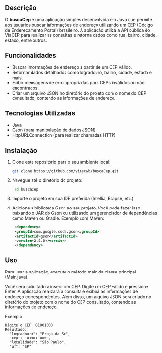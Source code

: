 ## Descrição

O **buscaCep** é uma aplicação simples desenvolvida em Java que permite aos usuários buscar informações de endereço utilizando um CEP (Código de Endereçamento Postal) brasileiro. A aplicação utiliza a API pública do ViaCEP para realizar as consultas e retorna dados como rua, bairro, cidade, estado, entre outros.

## Funcionalidades

- Buscar informações de endereço a partir de um CEP válido.
- Retornar dados detalhados como logradouro, bairro, cidade, estado e mais.
- Exibir mensagens de erro apropriadas para CEPs inválidos ou não encontrados.
- Criar um arquivo JSON no diretório do projeto com o nome do CEP consultado, contendo as informações de endereço.

## Tecnologias Utilizadas

- Java
- Gson (para manipulação de dados JSON)
- HttpURLConnection (para realizar chamadas HTTP)

## Instalação

1. Clone este repositório para o seu ambiente local:
   ```bash
   git clone https://github.com/vinecwb/buscaCep.git
2. Navegue até o diretório do projeto:

   ```bash
    cd buscaCep
3. Importe o projeto em sua IDE preferida (IntelliJ, Eclipse, etc.).

4. Adicione a biblioteca Gson ao seu projeto. Você pode fazer isso baixando o JAR do Gson ou utilizando um gerenciador de dependências como Maven ou Gradle. Exemplo com Maven:

   ```xml
    <dependency>
    <groupId>com.google.code.gson</groupId>
    <artifactId>gson</artifactId>
    <version>2.8.8</version>
    </dependency>
## Uso
Para usar a aplicação, execute o método main da classe principal (Main.java).

Você será solicitado a inserir um CEP. Digite um CEP válido e pressione Enter. A aplicação realizará a consulta e exibirá as informações de endereço correspondentes. Além disso, um arquivo JSON será criado no diretório do projeto com o nome do CEP consultado, contendo as informações de endereço.

Exemplo
```plaintext
Digite o CEP: 01001000
Resultado:
  "logradouro": "Praça da Sé",
  "cep": "01001-000",
  "localidade": "São Paulo",
  "uf": "SP"
